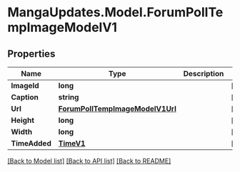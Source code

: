 # MangaUpdates.Model.ForumPollTempImageModelV1

## Properties

Name | Type | Description | Notes
------------ | ------------- | ------------- | -------------
**ImageId** | **long** |  | [optional] 
**Caption** | **string** |  | [optional] 
**Url** | [**ForumPollTempImageModelV1Url**](ForumPollTempImageModelV1Url.md) |  | [optional] 
**Height** | **long** |  | [optional] 
**Width** | **long** |  | [optional] 
**TimeAdded** | [**TimeV1**](TimeV1.md) |  | [optional] 

[[Back to Model list]](../README.md#documentation-for-models) [[Back to API list]](../README.md#documentation-for-api-endpoints) [[Back to README]](../README.md)

